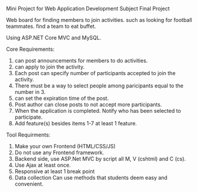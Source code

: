 Mini Project for Web Application Development Subject Final Project

Web board for finding members to join activities. such as looking for football teammates. find a team to eat buffet.

Using ASP.NET Core MVC and MySQL.

Core Requirements:
1. can post announcements for members to do activities.
2. can apply to join the activity.
3. Each post can specify number of participants accepted to join the activity.
4. There must be a way to select people among paricipants equal to the number in 3.
5. can set the expiration time of the post.
6. Post author can close posts to not accept more participants.
7. When the application is completed. Notify who has been selected to participate.
8. Add feature(s) besides items 1-7 at least 1 feature.

Tool Requirments:
1. Make your own Frontend (HTML/CSS/JS)
2. Do not use any Frontend framework.
3. Backend side, use ASP.Net MVC by script all M, V (cshtml) and C (cs).
4. Use Ajax at least once.
5. Responsive at least 1 break point
6. Data collection Can use methods that students deem easy and convenient.
